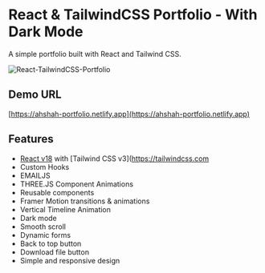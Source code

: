 # React & TailwindCSS Portfolio - With Dark Mode

A simple portfolio built with React and Tailwind CSS.

![React-TailwindCSS-Portfolio](https://github.com/ahshah322/ahshah-portfolio/assets/76901747/7715611b-821a-42dc-89c8-319ab3671b97)

## Demo URL

[https://ahshah-portfolio.netlify.app](https://ahshah-portfolio.netlify.app)

## Features

-   [React v18](https://reactjs.org) with [Tailwind CSS v3](https://tailwindcss.com
-   Custom Hooks
-   EMAILJS
-   THREE.JS Component Animations
-   Reusable components
-   Framer Motion transitions & animations
-   Vertical Timeline Animation
-   Dark mode
-   Smooth scroll
-   Dynamic forms
-   Back to top button
-   Download file button
-   Simple and responsive design
